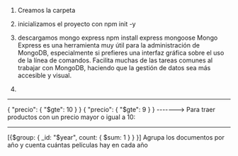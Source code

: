 1. Creamos la carpeta 
2. inicializamos el proyecto con npm init -y 
3. descargamos mongo express npm install express mongoose
Mongo Express es una herramienta muy útil para la administración de MongoDB, especialmente si prefieres una interfaz gráfica sobre el uso de la línea de comandos.
 Facilita muchas de las tareas comunes al trabajar con MongoDB, haciendo que la gestión de datos sea más accesible y visual.  

4.







________________________________

{ "precio": { "$gte": 10 } }
{ "precio": { "$gte": 9 } }    -------> Para traer productos con un precio mayor o igual a 10:

________________________________

[{$group: { _id: "$year", count: { $sum: 1 } } }]
Agrupa los documentos por año y cuenta cuántas películas hay en cada año
